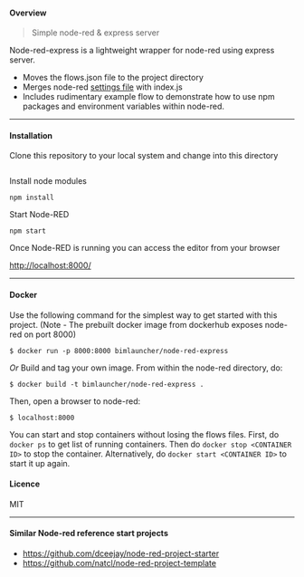 #### Overview

> Simple node-red & express server

Node-red-express is a lightweight wrapper for node-red using express server.

- Moves the flows.json file to the project directory
- Merges node-red [settings file](<(https://nodered.org/docs/user-guide/runtime/settings-file)>) with index.js
- Includes rudimentary example flow to demonstrate how to use npm packages and environment variables within node-red.

---

#### Installation

Clone this repository to your local system and change into this directory

```

```

Install node modules

```
npm install
```

Start Node-RED

```
npm start
```

Once Node-RED is running you can access the editor from your browser

[http://localhost:8000/](http://localhost:8000/)

---

#### Docker

Use the following command for the simplest way to get started with this project. (Note - The prebuilt docker image from dockerhub exposes node-red on port 8000)

```
$ docker run -p 8000:8000 bimlauncher/node-red-express
```

_Or_ Build and tag your own image. From within the node-red directory, do:

```
$ docker build -t bimlauncher/node-red-express .
```

Then, open a browser to node-red:

```
$ localhost:8000
```

You can start and stop containers without losing the flows files. First, do `docker ps` to get list of running containers. Then do `docker stop <CONTAINER ID>` to stop the container. Alternatively, do `docker start <CONTAINER ID>` to start it up again.

#### Licence

MIT

---

#### Similar Node-red reference start projects

- https://github.com/dceejay/node-red-project-starter
- https://github.com/natcl/node-red-project-template
